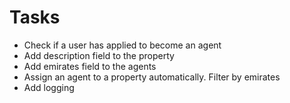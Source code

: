 # Tasks

- Check if a user has applied to become an agent
- Add description field to the property
- Add emirates field to the agents
- Assign an agent to a property automatically. Filter by emirates
- Add logging
